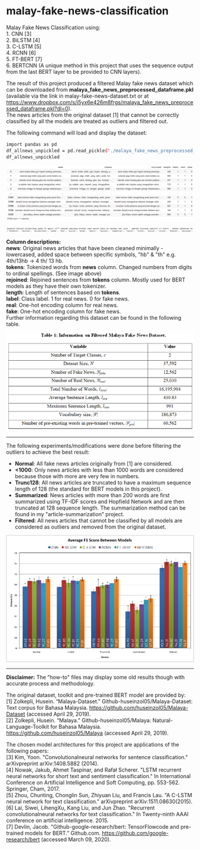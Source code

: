 # malay-fake-news-classification
Malay Fake News Classification using:
</br>1.  CNN [3]
</br>2.  BiLSTM [4]
</br>3.  C-LSTM [5]
</br>4.  RCNN [6]
</br>5.  FT-BERT [7]
</br>6.  BERTCNN (A unique method in this project that uses the sequence output from the last BERT layer to be provided to CNN layers).

The result of this project produced a filtered Malay fake news dataset which can be downloaded from **malaya_fake_news_preprocessed_dataframe.pkl**
</br>(available via the link in malay-fake-news-dataset.txt or at 
</br>https://www.dropbox.com/s/i5yx6e426m8frgs/malaya_fake_news_preprocessed_dataframe.pkl?dl=0).
</br>The news articles from the original dataset [1] that cannot be correctly classified by all the models are treated as outliers and filtered out.

The following command will load and display the dataset:
```bash
import pandas as pd
df_allnews_unpickled = pd.read_pickle("./malaya_fake_news_preprocessed_dataframe.pkl")
df_allnews_unpickled
```
<p align="center">
  <img src="https://github.com/AsyrafAzlan/malay-fake-news-classification/blob/main/model_architecture_imgs/dfss.PNG">
</p>
<p align="center">
  <img src="https://github.com/AsyrafAzlan/malay-fake-news-classification/blob/main/model_architecture_imgs/preprocess_tokens.PNG">
</p>

**Column descriptions:**
</br> **news**: Original news articles that have been cleaned minimally - lowercased, added space between specific symbols, "hb" & "th" e.g. 4th/13hb -> 4 th/ 13 hb.
</br> **tokens**: Tokenized words from **news** column.  Changed numbers from digits to ordinal spellings.  (See image above)
</br> **rejoined**: Rejoined sentences from **tokens** column.  Mostly used for BERT models as they have their own tokenizer.
</br> **length**: Length of sentences based on **tokens**.
</br> **label**: Class label. 1 for real news. 0 for fake news.
</br> **real**: One-hot encoding column for real news.
</br> **fake**: One-hot encoding column for fake news.
</br> Further information regarding this dataset can be found in the following table.

<p align="center">
  <img src="https://github.com/AsyrafAzlan/malay-fake-news-classification/blob/main/model_architecture_imgs/dfinfo.PNG">
</p>


-----------------

The following experiments/modifications were done before filtering the outliers to achieve the best result:
* **Normal**:  All fake news articles originally from [1] are considered.
* **<1000**:  Only news articles with less than 1000 words are considered because those with more are very few in numbers.
* **Trunc128**:  All news articles are truncated to have a maximum sequence length of 128 (the standard for BERT models in this project).
* **Summarized**:  News articles with more than 200 words are first summarized using TF-IDF scores and Hopfield Network and are then truncated at 128 sequence length.  The summarization method can be found in my "article-summarization" project.
* **Filtered**:  All news articles that cannot be classified by all models are considered as outliers and removed from the original dataset.

<p align="center">
  <img src="https://github.com/AsyrafAzlan/malay-fake-news-classification/blob/main/model_architecture_imgs/models_f1_flipped_resized_prcnt.png">
</p>


-----------------

**Disclaimer:**  The "how-to" files may display some old results though with accurate process and methodology.

The original dataset, toolkit and pre-trained BERT model are provided by:
</br>[1] Zolkepli, Husein. “Malaya-Dataset.” Github-huseinzol05/Malaya-Dataset: Text corpus for Bahasa Malaysia. https://github.com/huseinzol05/Malaya-Dataset (accessed April 29, 2019).
</br>[2] Zolkepli, Husein. “Malaya.” Github-huseinzol05/Malaya: Natural-Language-Toolkit for Bahasa Malaysia. https://github.com/huseinzol05/Malaya (accessed April 29, 2019).

The chosen model architectures for this project are applications of the following papers:
</br>[3] Kim, Yoon. "Convolutionalneural networks for sentence classification." arXivpreprint arXiv:1408.5882 (2014).
</br>[4] Nowak, Jakub, Ahmet Taspinar, and Rafał Scherer. "LSTM recurrent neural networks for short text and sentiment classification." In International Conference on Artificial Intelligence and Soft Computing, pp. 553-562. Springer, Cham, 2017.
</br>[5] Zhou, Chunting, Chonglin Sun, Zhiyuan Liu, and Francis Lau. "A C-LSTM neural network for text classification." arXivpreprint arXiv:1511.08630(2015).
</br>[6] Lai, Siwei, LihengXu, Kang Liu, and Jun Zhao. "Recurrent convolutionalneural networks for text classification." In Twenty-ninth AAAI conference on artificial intelligence. 2015.
</br>[7] Devlin, Jacob. "Github-google-research/bert: TensorFlowcode and pre-trained models for BERT.” Github.com. https://github.com/google-research/bert (accessed March 09, 2020).
